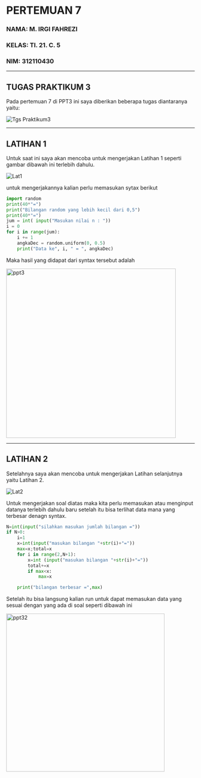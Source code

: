 # PERTEMUAN 7
### NAMA: M. IRGI FAHREZI
### KELAS: TI. 21. C. 5
### NIM: 312110430


_________________________________________________________________________________________
## TUGAS PRAKTIKUM 3
Pada pertemuan 7 di PPT3 ini saya diberikan beberapa tugas diantaranya yaitu:

![Tgs Praktikum3](https://user-images.githubusercontent.com/72906579/98434074-f3dc1180-20fe-11eb-8d2d-2c2592899895.png)

_________________________________________________________________________________________
## LATIHAN 1
Untuk saat ini saya akan mencoba untuk mengerjakan Latihan 1 seperti gambar dibawah ini terlebih dahulu.

![Lat1](https://user-images.githubusercontent.com/72906579/98434023-757f6f80-20fe-11eb-84c8-f932fae7a155.png)

untuk mengerjakannya kalian perlu memasukan sytax berikut 

```python
import random
print(40*"=")
print("Bilangan random yang lebih kecil dari 0,5")
print(40*"=")
jum = int( input("Masukan nilai n : "))
i = 0
for i in range(jum):
    i += 1
    angkaDec = random.uniform(0, 0.5)
    print("Data ke", i, " = ", angkaDec)
```
Maka hasil yang didapat dari syntax tersebut adalah

<img width="453" alt="ppt3" src="https://user-images.githubusercontent.com/92860414/141227701-22f45d98-ba7d-41f7-b655-e4378bdd9acb.png">

_______________________________________________________________________________________
## LATIHAN 2
Setelahnya saya akan mencoba untuk mengerjakan Latihan selanjutnya yaitu Latihan 2.

![Lat2](https://user-images.githubusercontent.com/72906579/98442065-1557f000-2135-11eb-961c-530168029224.png)


Untuk mengerjakan soal diatas maka kita perlu memasukan atau menginput datanya terlebih dahulu baru setelah itu bisa terlihat data mana yang terbesar denagn syntax.
```python
N=int(input("silahkan masukan jumlah bilangan ="))
if N>0:
    i=1
    x=int(input("masukan bilangan "+str(i)+"="))
    max=x;total=x
    for i in range(2,N+1):
        x=int (input("masukan bilangan "+str(i)+"="))
        total+=x
        if max<x:
            max=x

    print("bilangan terbesar =",max)
```
Setelah itu bisa langsung kalian run untuk dapat memasukan data yang sesuai dengan yang ada di soal seperti dibawah ini

<img width="423" alt="ppt32" src="https://user-images.githubusercontent.com/92860414/141227909-35910835-bda2-4638-a40d-0fc5ad040a18.png">


